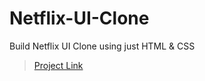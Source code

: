 # Netflix-UI-Clone
 Build Netflix UI Clone using just HTML &amp; CSS
><a href="https://danu-siddiqui.github.io/Netflix-UI-Clone/">Project Link</a>
